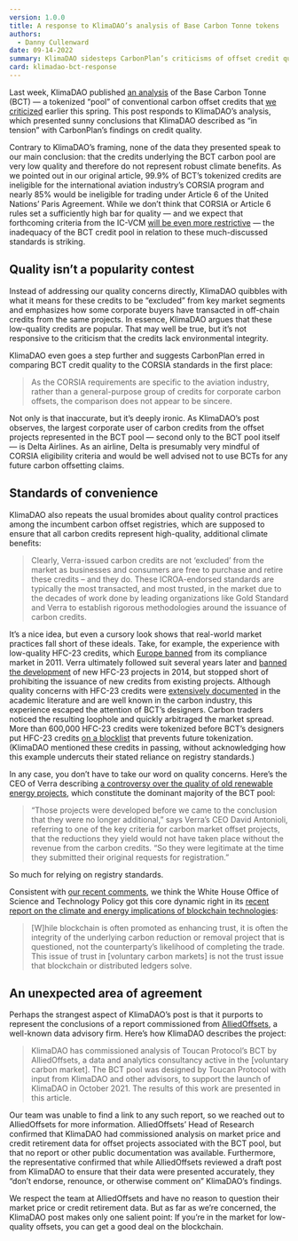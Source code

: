```yaml
---
version: 1.0.0
title: A response to KlimaDAO’s analysis of Base Carbon Tonne tokens
authors:
  - Danny Cullenward
date: 09-14-2022
summary: KlimaDAO sidesteps CarbonPlan’s criticisms of offset credit quality.
card: klimadao-bct-response
---
```


Last week, KlimaDAO published [an analysis](https://www.klimadao.finance/blog/klimadao-analysis-of-the-base-carbon-tonne) of the Base Carbon Tonne (BCT) — a tokenized “pool” of conventional carbon offset credits that [we criticized](https://carbonplan.org/research/toucan-crypto-offsets) earlier this spring. This post responds to KlimaDAO’s analysis, which presented sunny conclusions that KlimaDAO described as “in tension” with CarbonPlan’s findings on credit quality.

Contrary to KlimaDAO’s framing, none of the data they presented speak to our main conclusion: that the credits underlying the BCT carbon pool are very low quality and therefore do not represent robust climate benefits. As we pointed out in our original article, 99.9% of BCT’s tokenized credits are ineligible for the international aviation industry’s CORSIA program and nearly 85% would be ineligible for trading under Article 6 of the United Nations’ Paris Agreement. While we don’t think that CORSIA or Article 6 rules set a sufficiently high bar for quality — and we expect that forthcoming criteria from the IC-VCM [will be even more restrictive](https://icvcm.org/public-consultation/) — the inadequacy of the BCT credit pool in relation to these much-discussed standards is striking.

## Quality isn’t a popularity contest

Instead of addressing our quality concerns directly, KlimaDAO quibbles with what it means for these credits to be “excluded” from key market segments and emphasizes how some corporate buyers have transacted in off-chain credits from the same projects. In essence, KlimaDAO argues that these low-quality credits are popular. That may well be true, but it’s not responsive to the criticism that the credits lack environmental integrity.

KlimaDAO even goes a step further and suggests CarbonPlan erred in comparing BCT credit quality to the CORSIA standards in the first place:

> As the CORSIA requirements are specific to the aviation industry, rather than a general-purpose group of credits for corporate carbon offsets, the comparison does not appear to be sincere.

Not only is that inaccurate, but it’s deeply ironic. As KlimaDAO’s post observes, the largest corporate user of carbon credits from the offset projects represented in the BCT pool — second only to the BCT pool itself — is Delta Airlines. As an airline, Delta is presumably very mindful of CORSIA eligibility criteria and would be well advised not to use BCTs for any future carbon offsetting claims.

## Standards of convenience

KlimaDAO also repeats the usual bromides about quality control practices among the incumbent carbon offset registries, which are supposed to ensure that all carbon credits represent high-quality, additional climate benefits:

> Clearly, Verra-issued carbon credits are not ‘excluded’ from the market as businesses and consumers are free to purchase and retire these credits – and they do. These ICROA-endorsed standards are typically the most transacted, and most trusted, in the market due to the decades of work done by leading organizations like Gold Standard and Verra to establish rigorous methodologies around the issuance of carbon credits.

It’s a nice idea, but even a cursory look shows that real-world market practices fall short of these ideals. Take, for example, the experience with low-quality HFC-23 credits, which [Europe banned](https://ec.europa.eu/clima/news-your-voice/news/commission-adopts-ban-use-industrial-gas-credits-2011-06-08_en) from its compliance market in 2011. Verra ultimately followed suit several years later and [banned the development](https://verra.org/phasing-out-hfc-23-projects/) of new HFC-23 projects in 2014, but stopped short of prohibiting the issuance of new credits from existing projects. Although quality concerns with HFC-23 credits were [extensively documented](https://doi.org/10.3763/cpol.2010.0096) in the academic literature and are well known in the carbon industry, this experience escaped the attention of BCT’s designers. Carbon traders noticed the resulting loophole and quickly arbitraged the market spread. More than 600,000 HFC-23 credits were tokenized before BCT’s designers put HFC-23 credits [on a blocklist](https://docs.toucan.earth/toucan/bridge/carbon-bridge/blocklist) that prevents future tokenization. (KlimaDAO mentioned these credits in passing, without acknowledging how this example undercuts their stated reliance on registry standards.)

In any case, you don’t have to take our word on quality concerns. Here’s the CEO of Verra describing [a controversy over the quality of old renewable energy projects](https://www.energymonitor.ai/policy/carbon-markets/do-renewables-need-carbon-markets), which constitute the dominant majority of the BCT pool:

> “Those projects were developed before we came to the conclusion that they were no longer additional,” says Verra’s CEO David Antonioli, referring to one of the key criteria for carbon market offset projects, that the reductions they yield would not have taken place without the revenue from the carbon credits. “So they were legitimate at the time they submitted their original requests for registration.”

So much for relying on registry standards.

Consistent with [our recent comments](https://files.carbonplan.org/OSTP-Digital-Assets-Comment-Letter-05-09-2022.pdf), we think the White House Office of Science and Technology Policy got this core dynamic right in its [recent report on the climate and energy implications of blockchain technologies](https://www.whitehouse.gov/wp-content/uploads/2022/09/09-2022-Crypto-Assets-and-Climate-Report.pdf):

> [W]hile blockchain is often promoted as enhancing trust, it is often the integrity of the underlying carbon reduction or removal project that is questioned, not the counterparty’s likelihood of completing the trade. This issue of trust in [voluntary carbon markets] is not the trust issue that blockchain or distributed ledgers solve.

## An unexpected area of agreement

Perhaps the strangest aspect of KlimaDAO’s post is that it purports to represent the conclusions of a report commissioned from [AlliedOffsets](https://alliedoffsets.com/), a well-known data advisory firm. Here’s how KlimaDAO describes the project:

> KlimaDAO has commissioned analysis of Toucan Protocol’s BCT by AlliedOffsets, a data and analytics consultancy active in the [voluntary carbon market]. The BCT pool was designed by Toucan Protocol with input from KlimaDAO and other advisors, to support the launch of KlimaDAO in October 2021. The results of this work are presented in this article.

Our team was unable to find a link to any such report, so we reached out to AlliedOffsets for more information. AlliedOffsets’ Head of Research confirmed that KlimaDAO had commissioned analysis on market price and credit retirement data for offset projects associated with the BCT pool, but that no report or other public documentation was available. Furthermore, the representative confirmed that while AlliedOffsets reviewed a draft post from KlimaDAO to ensure that their data were presented accurately, they “don’t endorse, renounce, or otherwise comment on” KlimaDAO’s findings.

We respect the team at AlliedOffsets and have no reason to question their market price or credit retirement data. But as far as we’re concerned, the KlimaDAO post makes only one salient point: If you’re in the market for low-quality offsets, you can get a good deal on the blockchain.
